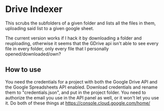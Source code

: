 # Drive Indexer

This scrubs the subfolders of a given folder and lists all the files in them, uploading said list to a given google sheet.

The current version works if I hack it by downloading a folder and reuploading, otherwise it seems that the GDrive api isn't able to see every file in every folder, only every file that I personally opened/downloaded/own?

## How to use

You need the credentials for a project with both the Google Drive API and the Google Spreadsheets API enabled. Download credentials and rename them to "credentials.json", and put in the project folder. You need to authorize the email you use in the API panel as well, or it won't let you use it. 
Do both of these things at https://console.cloud.google.com/home/
